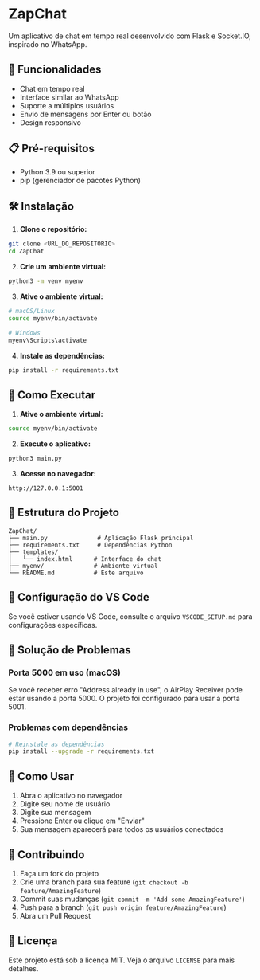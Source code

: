 # ZapChat

Um aplicativo de chat em tempo real desenvolvido com Flask e Socket.IO, inspirado no WhatsApp.

## 🚀 Funcionalidades

- Chat em tempo real
- Interface similar ao WhatsApp
- Suporte a múltiplos usuários
- Envio de mensagens por Enter ou botão
- Design responsivo

## 📋 Pré-requisitos

- Python 3.9 ou superior
- pip (gerenciador de pacotes Python)

## 🛠️ Instalação

1. **Clone o repositório:**
```bash
git clone <URL_DO_REPOSITORIO>
cd ZapChat
```

2. **Crie um ambiente virtual:**
```bash
python3 -m venv myenv
```

3. **Ative o ambiente virtual:**
```bash
# macOS/Linux
source myenv/bin/activate

# Windows
myenv\Scripts\activate
```

4. **Instale as dependências:**
```bash
pip install -r requirements.txt
```

## 🚀 Como Executar

1. **Ative o ambiente virtual:**
```bash
source myenv/bin/activate
```

2. **Execute o aplicativo:**
```bash
python3 main.py
```

3. **Acesse no navegador:**
```
http://127.0.0.1:5001
```

## 📁 Estrutura do Projeto

```
ZapChat/
├── main.py              # Aplicação Flask principal
├── requirements.txt     # Dependências Python
├── templates/
│   └── index.html      # Interface do chat
├── myenv/              # Ambiente virtual
└── README.md           # Este arquivo
```

## 🔧 Configuração do VS Code

Se você estiver usando VS Code, consulte o arquivo `VSCODE_SETUP.md` para configurações específicas.

## 🐛 Solução de Problemas

### Porta 5000 em uso (macOS)
Se você receber erro "Address already in use", o AirPlay Receiver pode estar usando a porta 5000. O projeto foi configurado para usar a porta 5001.

### Problemas com dependências
```bash
# Reinstale as dependências
pip install --upgrade -r requirements.txt
```

## 📝 Como Usar

1. Abra o aplicativo no navegador
2. Digite seu nome de usuário
3. Digite sua mensagem
4. Pressione Enter ou clique em "Enviar"
5. Sua mensagem aparecerá para todos os usuários conectados

## 🤝 Contribuindo

1. Faça um fork do projeto
2. Crie uma branch para sua feature (`git checkout -b feature/AmazingFeature`)
3. Commit suas mudanças (`git commit -m 'Add some AmazingFeature'`)
4. Push para a branch (`git push origin feature/AmazingFeature`)
5. Abra um Pull Request

## 📄 Licença

Este projeto está sob a licença MIT. Veja o arquivo `LICENSE` para mais detalhes.
